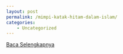```yaml
---
layout: post
permalink: /mimpi-katak-hitam-dalam-islam/
categories:
    - Uncategorized
---
```


[Baca Selengkapnya](/03)